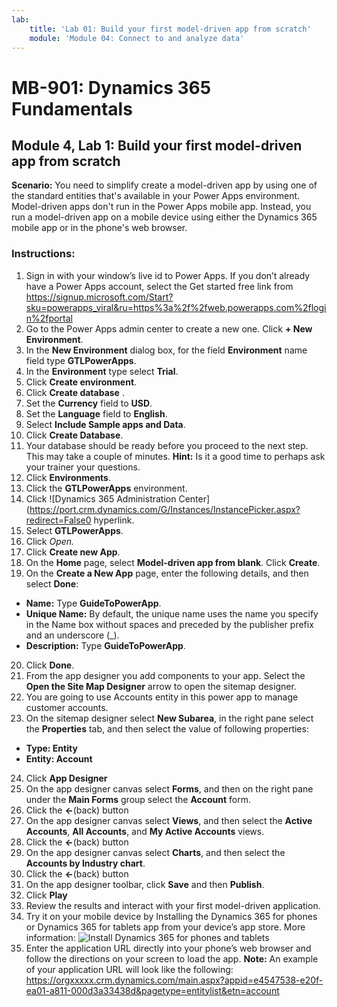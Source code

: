 ```yaml
---
lab:
    title: 'Lab 01: Build your first model-driven app from scratch'
    module: 'Module 04: Connect to and analyze data'
---
```


# MB-901: Dynamics 365 Fundamentals
## Module 4, Lab 1: Build your first model-driven app from scratch

**Scenario:** You need to simplify create a model-driven app by using one of the standard entities that's available in your Power Apps environment. Model-driven apps don't run in the Power Apps mobile app. Instead, you run a model-driven app on a mobile device using either the Dynamics 365 mobile app or in the phone's web browser.

### Instructions:
1. Sign in with your window’s live id to Power Apps. If you don’t already have a Power Apps account, select the Get started free link from https://signup.microsoft.com/Start?sku=powerapps_viral&ru=https%3a%2f%2fweb.powerapps.com%2flogin%2fportal
2. Go to the Power Apps admin center to create a new one. Click **+ New Environment**.
3.	In the **New Environment** dialog box, for the field **Environment** name field type **GTLPowerApps**.
4.	In the **Environment** type select **Trial**.
5.	Click **Create environment**.
6.	Click **Create database** .
7.	Set the **Currency** field to **USD**.
8.	Set the **Language** field to **English**.
9.	Select **Include Sample apps and Data**.
10.	Click **Create Database**.
11.	Your database should be ready before you proceed to the next step. This may take a couple of minutes. **Hint:** Is it a good time to perhaps ask your trainer your questions.
12.	Click **Environments**.
13.	Click the **GTLPowerApps** environment.
14.	Click ![Dynamics 365 Administration Center](https://port.crm.dynamics.com/G/Instances/InstancePicker.aspx?redirect=False0 hyperlink.
15.	Select **GTLPowerApps**.
16.	Click **Open*.*
17.	Click **Create new App**.
18.	On the **Home** page, select **Model-driven app from blank**. Click **Create**.
19.	On the **Create a New App** page, enter the following details, and then select **Done**:
 - **Name:** Type **GuideToPowerApp**.
 - **Unique Name:** By default, the unique name uses the name you specify in the Name box without spaces and preceded by the publisher prefix and an underscore (_).
 - **Description:** Type **GuideToPowerApp**.
20.	Click **Done**.
21.	From the app designer you add components to your app. Select the **Open the Site Map Designer** arrow to open the sitemap designer.
22.	You are going to use Accounts entity in this power app to manage customer accounts.
23.	On the sitemap designer select **New Subarea**, in the right pane select the **Properties** tab, and then select the value of following properties:
 - **Type: Entity**
 - **Entity: Account**  
24.	Click **App Designer**
25.	On the app designer canvas select **Forms**, and then on the right pane under the **Main Forms** group select the **Account** form.
26.	Click the **<-**(back) button
27.	On the app designer canvas select **Views**, and then select the **Active Accounts**, **All Accounts**, and **My Active Accounts** views.
28.	Click the **<-**(back) button
29.	On the app designer canvas select **Charts**, and then select the **Accounts by Industry chart**.
30.	Click the **<-**(back) button
31.	On the app designer toolbar, click **Save** and then **Publish**.
32.	Click **Play**
34.	Review the results and interact with your first model-driven application.
35.	Try it on your mobile device by Installing the Dynamics 365 for phones or Dynamics 365 for tablets app from your device’s app store. More information: ![Install Dynamics 365 for phones and tablets](https://docs.microsoft.com/dynamics365/customer-engagement/mobile-app/install-dynamics-365-for-phones-and-tablets)
36.	Enter the application URL directly into your phone’s web browser and follow the directions on your screen to load the app. 
  **Note:** An example of your application URL will look like the following: https://orgxxxxx.crm.dynamics.com/main.aspx?appid=e4547538-e20f-ea01-a811-000d3a33438d&pagetype=entitylist&etn=account
